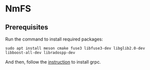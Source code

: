# NmFS

## Prerequisites
Run the command to install required packages:
```
sudo apt install meson cmake fuse3 libfuse3-dev libglib2.0-dev libboost-all-dev libradospp-dev
```
And then, follow the [instruction](https://grpc.io/docs/languages/cpp/quickstart/) to install grpc.

